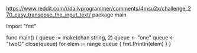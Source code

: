 https://www.reddit.com/r/dailyprogrammer/comments/4msu2x/challenge_270_easy_transpose_the_input_text/
package main

import "fmt"

func main() {
    queue := make(chan string, 2)
    queue <- "one"
    queue <- "twoO"
    close(queue)
    for elem := range queue {
        fmt.Println(elem)
    }
}
